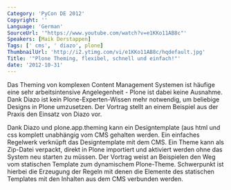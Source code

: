 ```yaml
---
Category: 'PyCon DE 2012'
Copyright: ''
Language: 'German'
SourceUrl: '"https://www.youtube.com/watch?v=e1KKo11AB8c"'
Speakers: [Maik Derstappen]
Tags: [' cms', ' diazo', plone]
ThumbnailUrl: 'http://i2.ytimg.com/vi/e1KKo11AB8c/hqdefault.jpg'
Title: '"Plone Theming, flexibel, schnell und einfach!"'
date: '2012-10-31'
---
```

Das Theming von komplexen Content Management Systemen ist häufige eine sehr
arbeitsintensive Angelegenheit - Plone ist dabei keine Ausnahme. Dank Diazo
ist kein Plone-Experten-Wissen mehr notwendig, um beliebige Designs in Plone
umzusetzen. Der Vortrag stellt an einem Beispiel aus der Praxis den Einsatz
von Diazo vor.

Dank Diazo und plone.app.theming kann ein Designtemplate (aus html und css
komplett unabhängig vom CMS gehalten werden. Ein einfaches Regelwerk verknüpft
das Designtemplate mit dem CMS. Ein Theme kann als Zip-Datei verpackt, direkt
in Plone importiert und aktiviert werden ohne das System neu starten zu
müssen. Der Vortrag weist an Beispielen den Weg vom statischen Template zum
dynamischem Plone-Theme. Schwerpunkt ist hierbei die Erzeugung der Regeln mit
denen die Elemente des statischen Templates mit den Inhalten aus dem CMS
verbunden werden.

